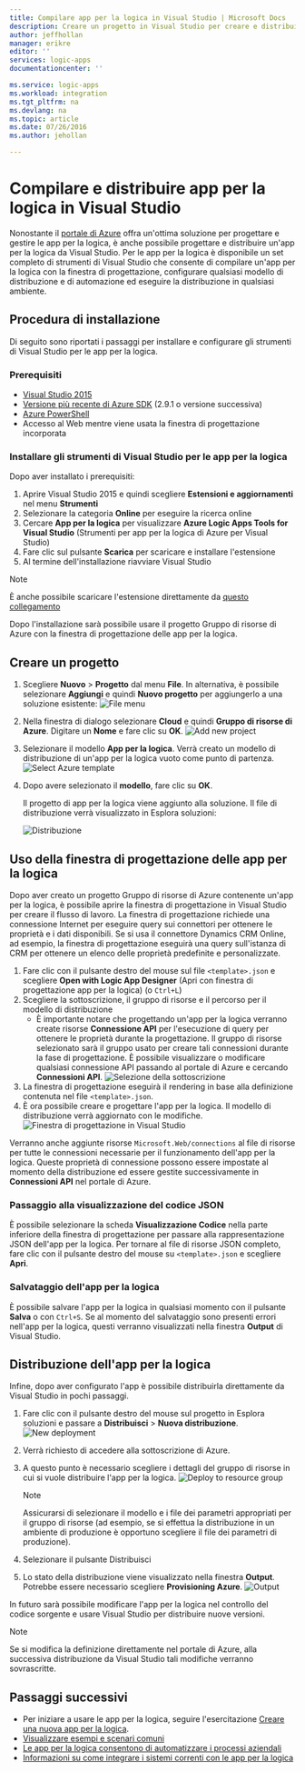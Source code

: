 ```yaml
---
title: Compilare app per la logica in Visual Studio | Microsoft Docs
description: Creare un progetto in Visual Studio per creare e distribuire un'app per la logica.
author: jeffhollan
manager: erikre
editor: ''
services: logic-apps
documentationcenter: ''

ms.service: logic-apps
ms.workload: integration
ms.tgt_pltfrm: na
ms.devlang: na
ms.topic: article
ms.date: 07/26/2016
ms.author: jehollan

---
```

# Compilare e distribuire app per la logica in Visual Studio
Nonostante il [portale di Azure](https://portal.azure.com/) offra un'ottima soluzione per progettare e gestire le app per la logica, è anche possibile progettare e distribuire un'app per la logica da Visual Studio. Per le app per la logica è disponibile un set completo di strumenti di Visual Studio che consente di compilare un'app per la logica con la finestra di progettazione, configurare qualsiasi modello di distribuzione e di automazione ed eseguire la distribuzione in qualsiasi ambiente.

## Procedura di installazione
Di seguito sono riportati i passaggi per installare e configurare gli strumenti di Visual Studio per le app per la logica.

### Prerequisiti
* [Visual Studio 2015](https://www.visualstudio.com/downloads/download-visual-studio-vs.aspx)
* [Versione più recente di Azure SDK](https://azure.microsoft.com/downloads/) (2.9.1 o versione successiva)
* [Azure PowerShell](https://github.com/Azure/azure-powershell#installation)
* Accesso al Web mentre viene usata la finestra di progettazione incorporata

### Installare gli strumenti di Visual Studio per le app per la logica
Dopo aver installato i prerequisiti:

1. Aprire Visual Studio 2015 e quindi scegliere **Estensioni e aggiornamenti** nel menu **Strumenti**
2. Selezionare la categoria **Online** per eseguire la ricerca online
3. Cercare **App per la logica** per visualizzare **Azure Logic Apps Tools for Visual Studio** (Strumenti per app per la logica di Azure per Visual Studio)
4. Fare clic sul pulsante **Scarica** per scaricare e installare l'estensione
5. Al termine dell'installazione riavviare Visual Studio

> [!NOTE]
> È anche possibile scaricare l'estensione direttamente da [questo collegamento](https://visualstudiogallery.msdn.microsoft.com/e25ad307-46cf-412e-8ba5-5b555d53d2d9)
> 
> 

Dopo l'installazione sarà possibile usare il progetto Gruppo di risorse di Azure con la finestra di progettazione delle app per la logica.

## Creare un progetto
1. Scegliere **Nuovo** > **Progetto** dal menu **File**. In alternativa, è possibile selezionare **Aggiungi** e quindi **Nuovo progetto** per aggiungerlo a una soluzione esistente: ![File menu](./media/app-service-logic-deploy-from-vs/filemenu.png)
2. Nella finestra di dialogo selezionare **Cloud** e quindi **Gruppo di risorse di Azure**. Digitare un **Nome** e fare clic su **OK**. ![Add new project](./media/app-service-logic-deploy-from-vs/addnewproject.png)
3. Selezionare il modello **App per la logica**. Verrà creato un modello di distribuzione di un'app per la logica vuoto come punto di partenza. ![Select Azure template](./media/app-service-logic-deploy-from-vs/selectazuretemplate.png)
4. Dopo avere selezionato il **modello**, fare clic su **OK**.
   
    Il progetto di app per la logica viene aggiunto alla soluzione. Il file di distribuzione verrà visualizzato in Esplora soluzioni:
   
    ![Distribuzione](./media/app-service-logic-deploy-from-vs/deployment.png)

## Uso della finestra di progettazione delle app per la logica
Dopo aver creato un progetto Gruppo di risorse di Azure contenente un'app per la logica, è possibile aprire la finestra di progettazione in Visual Studio per creare il flusso di lavoro. La finestra di progettazione richiede una connessione Internet per eseguire query sui connettori per ottenere le proprietà e i dati disponibili. Se si usa il connettore Dynamics CRM Online, ad esempio, la finestra di progettazione eseguirà una query sull'istanza di CRM per ottenere un elenco delle proprietà predefinite e personalizzate.

1. Fare clic con il pulsante destro del mouse sul file `<template>.json` e scegliere **Open with Logic App Designer** (Apri con finestra di progettazione app per la logica) (o `Ctrl+L`)
2. Scegliere la sottoscrizione, il gruppo di risorse e il percorso per il modello di distribuzione
   * È importante notare che progettando un'app per la logica verranno create risorse **Connessione API** per l'esecuzione di query per ottenere le proprietà durante la progettazione. Il gruppo di risorse selezionato sarà il gruppo usato per creare tali connessioni durante la fase di progettazione. È possibile visualizzare o modificare qualsiasi connessione API passando al portale di Azure e cercando **Connessioni API**. ![Selezione della sottoscrizione](./media/app-service-logic-deploy-from-vs/designer_picker.png)
3. La finestra di progettazione eseguirà il rendering in base alla definizione contenuta nel file `<template>.json`.
4. È ora possibile creare e progettare l'app per la logica. Il modello di distribuzione verrà aggiornato con le modifiche. ![Finestra di progettazione in Visual Studio](./media/app-service-logic-deploy-from-vs/designer_in_vs.png)

Verranno anche aggiunte risorse `Microsoft.Web/connections` al file di risorse per tutte le connessioni necessarie per il funzionamento dell'app per la logica. Queste proprietà di connessione possono essere impostate al momento della distribuzione ed essere gestite successivamente in **Connessioni API** nel portale di Azure.

### Passaggio alla visualizzazione del codice JSON
È possibile selezionare la scheda **Visualizzazione Codice** nella parte inferiore della finestra di progettazione per passare alla rappresentazione JSON dell'app per la logica. Per tornare al file di risorse JSON completo, fare clic con il pulsante destro del mouse su `<template>.json` e scegliere **Apri**.

### Salvataggio dell'app per la logica
È possibile salvare l'app per la logica in qualsiasi momento con il pulsante **Salva** o con `Ctrl+S`. Se al momento del salvataggio sono presenti errori nell'app per la logica, questi verranno visualizzati nella finestra **Output** di Visual Studio.

## Distribuzione dell'app per la logica
Infine, dopo aver configurato l'app è possibile distribuirla direttamente da Visual Studio in pochi passaggi.

1. Fare clic con il pulsante destro del mouse sul progetto in Esplora soluzioni e passare a **Distribuisci** > **Nuova distribuzione**. ![New deployment](./media/app-service-logic-deploy-from-vs/newdeployment.png)
2. Verrà richiesto di accedere alla sottoscrizione di Azure.
3. A questo punto è necessario scegliere i dettagli del gruppo di risorse in cui si vuole distribuire l'app per la logica. ![Deploy to resource group](./media/app-service-logic-deploy-from-vs/deploytoresourcegroup.png)
   
   > [!NOTE]
   > Assicurarsi di selezionare il modello e i file dei parametri appropriati per il gruppo di risorse (ad esempio, se si effettua la distribuzione in un ambiente di produzione è opportuno scegliere il file dei parametri di produzione).
   > 
   > 
4. Selezionare il pulsante Distribuisci
5. Lo stato della distribuzione viene visualizzato nella finestra **Output**. Potrebbe essere necessario scegliere **Provisioning Azure**. ![Output](./media/app-service-logic-deploy-from-vs/output.png)

In futuro sarà possibile modificare l'app per la logica nel controllo del codice sorgente e usare Visual Studio per distribuire nuove versioni.

> [!NOTE]
> Se si modifica la definizione direttamente nel portale di Azure, alla successiva distribuzione da Visual Studio tali modifiche verranno sovrascritte.
> 
> 

## Passaggi successivi
* Per iniziare a usare le app per la logica, seguire l'esercitazione [Creare una nuova app per la logica](app-service-logic-create-a-logic-app.md).
* [Visualizzare esempi e scenari comuni](app-service-logic-examples-and-scenarios.md)
* [Le app per la logica consentono di automatizzare i processi aziendali](http://channel9.msdn.com/Events/Build/2016/T694)
* [Informazioni su come integrare i sistemi correnti con le app per la logica](http://channel9.msdn.com/Events/Build/2016/P462)

<!---HONumber=AcomDC_0928_2016-->